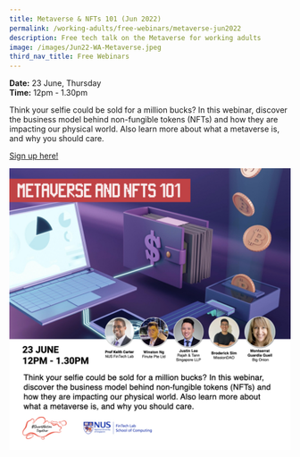 ```yaml
---
title: Metaverse & NFTs 101 (Jun 2022)
permalink: /working-adults/free-webinars/metaverse-jun2022
description: Free tech talk on the Metaverse for working adults
image: /images/Jun22-WA-Metaverse.jpeg
third_nav_title: Free Webinars
---
```

**Date:** 23 June, Thursday
<br> **Time:** 12pm - 1.30pm

Think your selfie could be sold for a million bucks? In this webinar, discover the business model behind non-fungible tokens (NFTs) and how they are impacting our physical world. Also learn more about what a metaverse is, and why you should care.

[Sign up here!](https://go.gov.sg/wa-metaverse-jun22)

![Free webinar on metaverse for working adults ](/images/Updated-Jun22-WA-Metaverse-updated.jpeg)